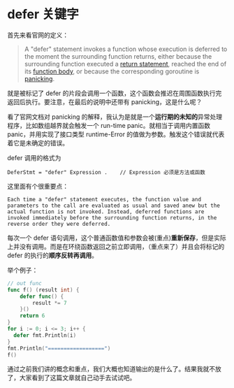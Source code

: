 # defer 关键字

首先来看官网的定义：

> A "defer" statement invokes a function whose execution is deferred to the moment the surrounding function returns, either because the surrounding function executed a [return statement](https://golang.org/ref/spec#Return_statements), reached the end of its [function body](https://golang.org/ref/spec#Function_declarations), or because the corresponding goroutine is [panicking](https://golang.org/ref/spec#Handling_panics).

就是被标记了 defer 的片段会调用一个函数，这个函数会推迟在周围函数执行完返回后执行。要注意，在最后的说明中还带有 panicking，这是什么呢？

看了官网文档对 panicking 的解释，我认为是就是一个**运行期的未知的**异常处理程序，比如数组越界就会触发一个 run-time panic。就相当于调用内置函数 panic，并用实现了接口类型 runtime-Error 的值做为参数。触发这个错误就代表着它是未确定的错误。

defer 调用的格式为

```
DeferStmt = "defer" Expression .	// Expression 必须是方法或函数
```

这里面有个很重要点：

```
Each time a "defer" statement executes, the function value and parameters to the call are evaluated as usual and saved anew but the actual function is not invoked. Instead, deferred functions are invoked immediately before the surrounding function returns, in the reverse order they were deferred.
```

每次一个 defer 语句调用，这个普通函数值和参数会被(重点)**重新保存**，但是实际上并没有调用。而是在环绕函数返回之前立即调用，（重点来了）并且会将标记的 defer 的执行的**顺序反转再调用**。

举个例子：

```go
// out func
func f() (result int) {
	defer func() {
		result *= 7
	}()
	return 6
}
for i := 0; i <= 3; i++ {
  defer fmt.Println(i)
}
fmt.Println("==================")
f()
```

通过之前我们讲的概念和重点，我们大概也知道输出的是什么了。结果我就不放了，大家看到了这篇文章就自己动手去试试吧。
